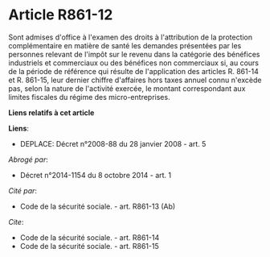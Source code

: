 # Article R861-12

Sont admises d'office à l'examen des droits à l'attribution de la protection complémentaire en matière de santé les demandes
présentées par les personnes relevant de l'impôt sur le revenu dans la catégorie des bénéfices industriels et commerciaux ou
des bénéfices non commerciaux si, au cours de la période de référence qui résulte de l'application des articles R. 861-14 et
R. 861-15, leur dernier chiffre d'affaires hors taxes annuel connu n'excède pas, selon la nature de l'activité exercée, le
montant correspondant aux limites fiscales du régime des micro-entreprises.

**Liens relatifs à cet article**

**Liens**:

  - DEPLACE: Décret n°2008-88 du 28 janvier 2008 - art. 5

_Abrogé par_:

  - Décret n°2014-1154 du 8 octobre 2014 - art. 1

_Cité par_:

  - Code de la sécurité sociale. - art. R861-13 (Ab)

_Cite_:

  - Code de la sécurité sociale. - art. R861-14
  - Code de la sécurité sociale. - art. R861-15
